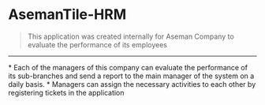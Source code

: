 # AsemanTile-HRM
> This application was created internally for Aseman Company to evaluate the performance of its employees
<hr>
* Each of the managers of this company can evaluate the performance of its sub-branches and send a report to the main manager of the system on a daily basis.
* Managers can assign the necessary activities to each other by registering tickets in the application
